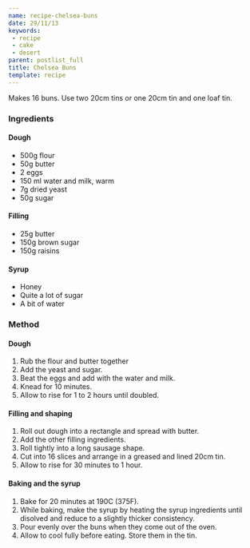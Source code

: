 ```yaml
---
name: recipe-chelsea-buns
date: 29/11/13
keywords:
 - recipe
 - cake
 - desert
parent: postlist_full
title: Chelsea Buns
template: recipe
---
```


Makes 16 buns. Use two 20cm tins or one 20cm tin and one loaf tin.

### Ingredients

#### Dough

- 500g flour
- 50g butter
- 2 eggs
- 150 ml water and milk, warm
- 7g dried yeast
- 50g sugar

#### Filling

- 25g butter
- 150g brown sugar
- 150g raisins

#### Syrup

- Honey
- Quite a lot of sugar
- A bit of water

### Method

#### Dough

1. Rub the flour and butter together
0. Add the yeast and sugar.
1. Beat the eggs and add with the water and milk.
2. Knead for 10 minutes.
3. Allow to rise for 1 to 2 hours until doubled.

#### Filling and shaping

1. Roll out dough into a rectangle and spread with butter.
2. Add the other filling ingredients.
3. Roll tightly into a long sausage shape.
4. Cut into 16 slices and arrange in a greased and lined 20cm tin.
5. Allow to rise for 30 minutes to 1 hour.

#### Baking and the syrup

1. Bake for 20 minutes at 190C (375F).
2. While baking, make the syrup by heating the syrup ingredients until disolved and reduce to a slightly thicker consistency.
3. Pour evenly over the buns when they come out of the oven.
4. Allow to cool fully before eating. Store them in the tin.
